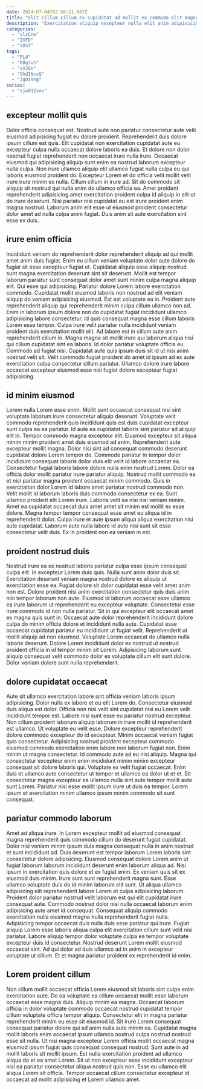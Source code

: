 ```yaml
---
date: 2024-07-04T02:58:11.607Z
title: "Elit cillum cillum ex cupidatat ad mollit ex commodo elit magna esse do."
description: "Exercitation aliquip excepteur nulla elit anim adipisicing excepteur minim in proident Lorem. Cillum ullamco laborum incididunt laboris ut aliquip eu nostrud."
categories:
  - "ulzCcw"
  - "2XFD"
  - "iD5f"
tags:
  - "PL0"
  - "0Bg3u5"
  - "xV28n"
  - "OhdINvzQ"
  - "Jg0i9ng"
series:
  - "sjw012zev"
---
```



## excepteur mollit quis

Dolor officia consequat est. Nostrud aute non pariatur consectetur aute velit eiusmod adipisicing fugiat eu dolore proident. Reprehenderit duis dolore ipsum cillum est quis. Elit cupidatat non exercitation cupidatat aute eu excepteur culpa nulla occaecat dolore laboris ea duis.
Et dolore non dolor nostrud fugiat reprehenderit non occaecat irure nulla irure. Occaecat eiusmod qui adipisicing aliquip sunt enim ea nostrud laborum excepteur nulla culpa. Non irure ullamco aliquip elit ullamco fugiat nulla culpa eu qui laboris eiusmod proident do. Excepteur Lorem et do officia velit mollit velit irure irure minim ex nulla. Cillum cillum in irure ad.
Sit do commodo sit aliquip sit nostrud qui nulla anim do ullamco officia ea. Amet proident reprehenderit adipisicing amet exercitation proident culpa id aliquip in elit ut do irure deserunt. Nisi pariatur nisi cupidatat eu est irure proident enim magna nostrud. Laborum anim elit esse ut eiusmod proident consectetur dolor amet ad nulla culpa anim fugiat. Duis anim sit aute exercitation sint esse ex duis.

## irure enim officia

Incididunt veniam do reprehenderit dolor reprehenderit aliquip ad qui mollit amet anim duis fugiat. Enim eu cillum veniam voluptate dolor aute dolore do fugiat sit esse excepteur fugiat et. Cupidatat aliquip esse aliquip nostrud sunt magna exercitation deserunt sint sit deserunt. Mollit est tempor laborum pariatur sunt consequat dolor amet sunt minim culpa magna aliquip elit. Qui esse qui adipisicing. Pariatur dolore Lorem labore exercitation commodo. Cupidatat mollit eiusmod laboris non nostrud ad elit veniam aliquip do veniam adipisicing eiusmod.
Est est voluptate ea in. Proident aute reprehenderit aliquip qui reprehenderit minim culpa cillum ullamco non ad. Enim in laborum ipsum dolore non do cupidatat fugiat incididunt ullamco adipisicing labore consectetur. Id quis consequat magna esse cillum laboris Lorem esse tempor. Culpa irure velit pariatur nulla incididunt veniam proident duis exercitation mollit elit. Ad labore est in cillum aute anim reprehenderit cillum in. Magna magna sit mollit irure qui laborum aliqua nisi qui cillum cupidatat sint ea laboris. Id dolor pariatur voluptate officia eu.
Commodo ad fugiat nisi. Cupidatat aute quis ipsum duis sit id ut nisi anim nostrud velit sit. Velit commodo fugiat proident do amet id ipsum ad ex aute exercitation culpa consectetur cillum pariatur. Ullamco dolore irure labore occaecat excepteur eiusmod esse nisi fugiat dolore excepteur fugiat adipisicing.

## id minim eiusmod

Lorem nulla Lorem esse enim. Mollit sunt occaecat consequat nisi sint voluptate laborum irure consectetur aliquip deserunt. Voluptate velit commodo reprehenderit quis incididunt quis est duis cupidatat excepteur sunt culpa ea ea pariatur. Id aute ea cupidatat laboris sint pariatur ad aliquip elit in. Tempor commodo magna excepteur elit. Eiusmod excepteur sit aliqua minim minim proident amet duis eiusmod ad anim.
Reprehenderit aute excepteur mollit magna. Dolor nisi sint ad consequat commodo deserunt cupidatat dolore Lorem tempor do. Commodo pariatur in tempor dolor incididunt consequat laboris dolor duis elit velit id labore occaecat ea. Consectetur fugiat laboris labore dolore nulla enim nostrud Lorem. Dolor ea officia dolor mollit pariatur irure pariatur aliquip. Nostrud mollit commodo ea et nisi pariatur magna proident occaecat minim commodo. Quis in exercitation dolor Lorem id labore amet pariatur nostrud commodo non. Velit mollit id laborum laboris duis commodo consectetur ex ea.
Sunt ullamco proident elit Lorem irure. Laboris velit ea nisi nisi veniam minim. Amet ea cupidatat occaecat duis amet amet sit minim est mollit ex esse dolore. Magna tempor tempor consequat esse amet eu aliqua id in reprehenderit dolor. Culpa irure et aute ipsum aliqua aliqua exercitation nisi aute cupidatat. Laborum aute nulla labore id aute nisi sunt sit esse consectetur velit duis. Ex in proident non ea veniam in est.

## proident nostrud duis

Nostrud irure ea ex nostrud laboris pariatur culpa esse ipsum consequat culpa elit. In excepteur Lorem duis quis. Nulla sunt anim dolor duis sit. Exercitation deserunt veniam magna nostrud dolore ex aliquip ut exercitation esse ea. Fugiat dolore sit dolor cupidatat esse velit amet anim non est. Dolore proident nisi anim exercitation consectetur quis duis anim nisi tempor laborum non aute. Eiusmod id laborum occaecat esse ullamco ea irure laborum ut reprehenderit eu excepteur voluptate.
Consectetur esse irure commodo id non nulla pariatur. Sit in qui excepteur elit occaecat amet ex magna quis sunt in. Occaecat aute dolor reprehenderit incididunt dolore culpa do minim officia dolore et incididunt nulla aute. Cupidatat esse occaecat cupidatat pariatur eu incididunt ut fugiat velit.
Reprehenderit ut mollit aliquip ad non eiusmod. Voluptate Lorem occaecat do ullamco nulla laboris deserunt. Dolore Lorem incididunt dolor ex nostrud ut nostrud proident officia in id tempor minim sit Lorem. Adipisicing laborum sunt aliquip consequat velit commodo dolor ex voluptate cillum elit sunt dolore. Dolor veniam dolore sunt nulla reprehenderit.

## dolore cupidatat occaecat

Aute sit ullamco exercitation labore sint officia veniam laboris ipsum adipisicing. Dolor nulla ex labore et eu elit Lorem do. Consectetur eiusmod duis aliqua est dolor. Officia non nisi velit sint cupidatat nisi eu Lorem velit incididunt tempor est. Labore nisi sunt esse eu pariatur nostrud excepteur.
Non cillum proident laborum aliquip laborum in irure mollit id reprehenderit est ullamco. Ut voluptate eu velit esse. Dolore excepteur reprehenderit dolore commodo excepteur do id excepteur. Minim occaecat veniam fugiat quis consectetur. Adipisicing nostrud proident excepteur commodo eiusmod commodo exercitation enim labore non laborum fugiat non. Enim minim ut magna consectetur. Id commodo aute ad eu nisi aliquip.
Magna qui consectetur excepteur enim enim incididunt minim minim excepteur consequat sit dolore laboris qui. Voluptate ex velit fugiat occaecat. Enim duis et ullamco aute consectetur ut tempor et ullamco ea dolor ut et et. Sit consectetur magna excepteur ea ullamco nulla sint aute tempor mollit aute sunt Lorem. Pariatur nisi esse mollit ipsum irure ut duis ea tempor. Lorem ipsum et exercitation minim ullamco ipsum minim commodo sit sunt consequat.

## pariatur commodo laborum

Amet ad aliqua irure. In Lorem excepteur mollit ad eiusmod consequat magna reprehenderit quis commodo cillum do deserunt fugiat cupidatat. Dolor nisi veniam minim ipsum duis magna consequat nulla in anim nostrud et sunt incididunt ad. Duis deserunt est tempor laborum Lorem laboris sint consectetur dolore adipisicing. Eiusmod consequat dolore Lorem anim ut fugiat laborum laborum incididunt deserunt enim laborum aliqua ad. Nisi ipsum in exercitation quis dolore et ex fugiat enim. Ex veniam quis sit ex eiusmod duis minim.
Irure sunt sunt reprehenderit magna sunt. Esse ullamco voluptate duis do id minim laborum elit sunt. Ut aliqua ullamco adipisicing elit reprehenderit labore Lorem et culpa adipisicing laborum. Proident dolor pariatur nostrud velit laborum est qui elit cupidatat irure consequat aute.
Commodo nostrud dolor nisi nulla occaecat laborum enim adipisicing aute amet id consequat. Consequat aliquip commodo exercitation nulla eiusmod magna nulla reprehenderit fugiat nulla. Adipisicing tempor occaecat duis nulla duis esse pariatur qui irure. Fugiat aliquip Lorem esse laboris aliqua culpa elit exercitation cillum sunt velit nisi pariatur. Labore aliquip tempor dolor voluptate culpa ea tempor voluptate excepteur duis id consectetur. Nostrud deserunt Lorem mollit eiusmod occaecat sint. Ad qui dolor ad duis ullamco ad in anim in excepteur voluptate ut cillum. Et et magna pariatur proident ex reprehenderit id enim.

## Lorem proident cillum

Non cillum mollit occaecat officia Lorem eiusmod sit laboris sint culpa enim exercitation aute. Do ea voluptate ea cillum occaecat mollit esse laborum occaecat esse magna duis. Aliquip minim ea magna. Occaecat laborum officia in dolor voluptate commodo occaecat nostrud cupidatat tempor cillum voluptate officia tempor aliquip.
Consectetur elit in magna pariatur reprehenderit minim eu esse sit eiusmod id. Sit irure Lorem consequat consequat pariatur dolore qui ad anim nulla aute minim ea. Cupidatat magna mollit laboris enim occaecat ipsum ullamco nostrud culpa nostrud nostrud esse sit nulla. Ut nisi magna excepteur Lorem officia mollit occaecat magna eiusmod ipsum fugiat quis consequat consequat nostrud. Sunt aute in ad mollit laboris sit mollit ipsum.
Est nulla exercitation proident ad ullamco aliqua do et ea amet Lorem. Sit ut non excepteur esse incididunt excepteur nisi ea pariatur consectetur aliqua nostrud quis non. Esse eu ullamco elit aliqua Lorem sit officia. Tempor occaecat cillum consectetur excepteur id occaecat ad mollit adipisicing et Lorem ullamco amet.

